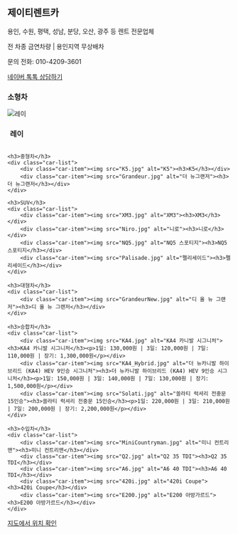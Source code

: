 <h2>제이티렌트카</h2>
<p>용인, 수원, 평택, 성남, 분당, 오산, 광주 등 렌트 전문업체</p>
<p>전 차종 금연차량 | 용인지역 무상배차</p>
<p>문의 전화: 010-4209-3601</p>
<p><a href="https://talk.naver.com/" target="_blank">네이버 톡톡 상담하기</a></p>

<style>
    .car-list {
        display: flex;
        flex-wrap: wrap;
        gap: 20px;
    }
    .car-item {
        text-align: center;
    }
</style>

<div class="car-categories">
    <h3>소형차</h3>
    <div class="car-list">
        <div class="car-item"><img src="Ray.jpg" alt="레이"><h3>레이</h3></div>
    </div>
    
    <h3>중형차</h3>
    <div class="car-list">
        <div class="car-item"><img src="K5.jpg" alt="K5"><h3>K5</h3></div>
        <div class="car-item"><img src="Grandeur.jpg" alt="더 뉴그랜저"><h3>더 뉴그랜저</h3></div>
    </div>
    
    <h3>SUV</h3>
    <div class="car-list">
        <div class="car-item"><img src="XM3.jpg" alt="XM3"><h3>XM3</h3></div>
        <div class="car-item"><img src="Niro.jpg" alt="니로"><h3>니로</h3></div>
        <div class="car-item"><img src="NQ5.jpg" alt="NQ5 스포티지"><h3>NQ5 스포티지</h3></div>
        <div class="car-item"><img src="Palisade.jpg" alt="펠리세이드"><h3>펠리세이드</h3></div>
    </div>
    
    <h3>대형차</h3>
    <div class="car-list">
        <div class="car-item"><img src="GrandeurNew.jpg" alt="디 올 뉴 그랜저"><h3>디 올 뉴 그랜저</h3></div>
    </div>
    
    <h3>승합차</h3>
    <div class="car-list">
        <div class="car-item"><img src="KA4.jpg" alt="KA4 카니발 시그니처"><h3>KA4 카니발 시그니처</h3><p>1일: 130,000원 | 3일: 120,000원 | 7일: 110,000원 | 장기: 1,300,000원</p></div>
        <div class="car-item"><img src="KA4_Hybrid.jpg" alt="더 뉴카니발 하이브리드 (KA4) HEV 9인승 시그니처"><h3>더 뉴카니발 하이브리드 (KA4) HEV 9인승 시그니처</h3><p>1일: 150,000원 | 3일: 140,000원 | 7일: 130,000원 | 장기: 1,500,000원</p></div>
        <div class="car-item"><img src="Solati.jpg" alt="쏠라티 럭셔리 전중문 15인승"><h3>쏠라티 럭셔리 전중문 15인승</h3><p>1일: 220,000원 | 3일: 210,000원 | 7일: 200,000원 | 장기: 2,200,000원</p></div>
    </div>
    
    <h3>수입차</h3>
    <div class="car-list">
        <div class="car-item"><img src="MiniCountryman.jpg" alt="미니 컨트리맨"><h3>미니 컨트리맨</h3></div>
        <div class="car-item"><img src="Q2.jpg" alt="Q2 35 TDI"><h3>Q2 35 TDI</h3></div>
        <div class="car-item"><img src="A6.jpg" alt="A6 40 TDI"><h3>A6 40 TDI</h3></div>
        <div class="car-item"><img src="420i.jpg" alt="420i Coupe"><h3>420i Coupe</h3></div>
        <div class="car-item"><img src="E200.jpg" alt="E200 아방가르드"><h3>E200 아방가르드</h3></div>
    </div>
</div>

<footer>
    <p><a href="https://goo.gl/maps/d5rZ5JvJqfN2" target="_blank">지도에서 위치 확인</a></p>
</footer>
</body>
</html>
